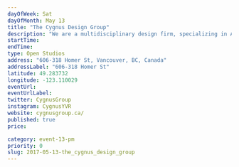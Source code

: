 ```yaml
---
dayOfWeek: Sat
dayOfMonth: May 13
title: "The Cygnus Design Group"
description: "We are a multidisciplinary design firm, specializing in Architectural, Interior, Urban, and Industrial Design. We’re driven by sustainability, innovation and design excellence. Enter the building from Homer St. and take the elevator to the 6th floor. Here at our office we create communication solutions for the built environment; we dabble in multidisciplinary projects relating to wayfinding, branded environments, placemaking, experiential graphic design and much more. On your visit to our studio you will get to meet the brains behind the programs we execute, see some of our work, and perhaps get a hands on understanding of what it takes to work on projects that bridge a variety of practices to create memorable experiences. Of course, some yummy treats and tunes will be had."
startTime: 
endTime: 
type: Open Studios
address: "606-318 Homer St, Vancouver, BC, Canada"
addressLabel: "606-318 Homer St"
latitude: 49.283732
longitude: -123.110029
eventUrl: 
eventUrlLabel: 
twitter: CygnusGroup
instagram: CygnusYVR
website: cygnusgroup.ca/
published: true
price: 

category: event-13-pm
priority: 0
slug: 2017-05-13-the_cygnus_design_group
---
```

